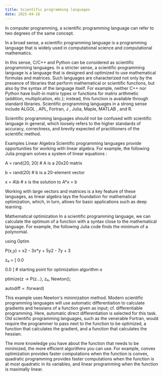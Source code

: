 ```yaml
---
title: Scientific programming languages
date: 2025-04-16
--- 
```


In computer programming, a scientific programming language can refer to two degrees of the same concept.

In a broad sense, a scientific programming language is a programming language that is widely used in computational science and computational mathematics.

In this sense, C/C++ and Python can be considered as scientific programming languages. In a stricter sense, a scientific programming language is a language that is designed and optimized to use mathematical formulas and matrices. Such languages are characterized not only by the presence of libraries that perform mathematical or scientific functions, but also by the syntax of the language itself. For example, neither C++ nor Python have built-in matrix types or functions for matrix arithmetic (addition, multiplication, etc.); instead, this function is available through standard libraries. Scientific programming languages in a strong sense include ALGOL , APL, Fortran, J , Julia, Maple, MATLAB , and R.

Scientific programming languages should not be confused with scientific language in general, which loosely refers to the higher standards of accuracy, correctness, and brevity expected of practitioners of the scientific method.

Examples Linear Algebra Scientific programming languages provide opportunities for working with linear algebra. For example, the following Julia program solves a system of linear equations :

A = rand(20, 20) # A is a 20x20 matrix

b = rand(20) # b is a 20-element vector

x = A\b # x is the solution to A*x = b

Working with large vectors and matrices is a key feature of these languages, as linear algebra lays the foundation for mathematical optimization, which, in turn, allows for basic applications such as deep learning.

Mathematical optimization In a scientific programming language, we can calculate the optimum of a function with a syntax close to the mathematical language. For example, the following Julia code finds the minimum of a polynomial.

using Optim

P(x,y) = x2 - 3x*y + 5y2 - 7y + 3

z₀ = [ 0.0

0.0 ] # starting point for optimization algorithm o

ptimize(z -> P(z…), z₀, Newton();

autodiff = :forward)

This example uses Newton's minimization method. Modern scientific programming languages will use automatic differentiation to calculate gradients and hessians of a function given as input; cf. differentiable programming. Here, automatic direct differentiation is selected for this task. Old scientific programming languages, such as the venerable Fortran, would require the programmer to pass next to the function to be optimized, a function that calculates the gradient, and a function that calculates the hessian.

The more knowledge you have about the function that needs to be minimized, the more efficient algorithms you can use. For example, convex optimization provides faster computations when the function is convex, quadratic programming provides faster computations when the function is at most quadratic in its variables, and linear programming when the function is maximally linear.






































